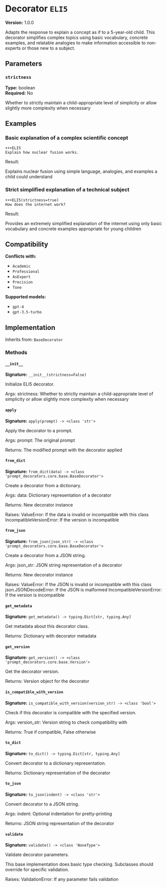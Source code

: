 # Decorator `ELI5`

**Version:** 1.0.0

Adapts the response to explain a concept as if to a 5-year-old child. This decorator simplifies complex topics using basic vocabulary, concrete examples, and relatable analogies to make information accessible to non-experts or those new to a subject.

## Parameters

### `strictness`

**Type:** boolean  
**Required:** No  

Whether to strictly maintain a child-appropriate level of simplicity or allow slightly more complexity when necessary

## Examples

### Basic explanation of a complex scientific concept

```
+++ELI5
Explain how nuclear fusion works.
```

Result:

Explains nuclear fusion using simple language, analogies, and examples a child could understand

### Strict simplified explanation of a technical subject

```
+++ELI5(strictness=true)
How does the internet work?
```

Result:

Provides an extremely simplified explanation of the internet using only basic vocabulary and concrete examples appropriate for young children

## Compatibility

**Conflicts with:**

- `Academic`
- `Professional`
- `AsExpert`
- `Precision`
- `Tone`

**Supported models:**

- `gpt-4`
- `gpt-3.5-turbo`

## Implementation

Inherits from: `BaseDecorator`

### Methods

#### `__init__`

**Signature:** `__init__(strictness=False)`

Initialize ELI5 decorator.

Args:
    strictness: Whether to strictly maintain a child-appropriate level of simplicity or allow slightly more complexity when necessary

#### `apply`

**Signature:** `apply(prompt) -> <class 'str'>`

Apply the decorator to a prompt.

Args:
    prompt: The original prompt
    
Returns:
    The modified prompt with the decorator applied

#### `from_dict`

**Signature:** `from_dict(data) -> <class 'prompt_decorators.core.base.BaseDecorator'>`

Create a decorator from a dictionary.

Args:
    data: Dictionary representation of a decorator
    
Returns:
    New decorator instance
    
Raises:
    ValueError: If the data is invalid or incompatible with this class
    IncompatibleVersionError: If the version is incompatible

#### `from_json`

**Signature:** `from_json(json_str) -> <class 'prompt_decorators.core.base.BaseDecorator'>`

Create a decorator from a JSON string.

Args:
    json_str: JSON string representation of a decorator
    
Returns:
    New decorator instance
    
Raises:
    ValueError: If the JSON is invalid or incompatible with this class
    json.JSONDecodeError: If the JSON is malformed
    IncompatibleVersionError: If the version is incompatible

#### `get_metadata`

**Signature:** `get_metadata() -> typing.Dict[str, typing.Any]`

Get metadata about this decorator class.

Returns:
    Dictionary with decorator metadata

#### `get_version`

**Signature:** `get_version() -> <class 'prompt_decorators.core.base.Version'>`

Get the decorator version.

Returns:
    Version object for the decorator

#### `is_compatible_with_version`

**Signature:** `is_compatible_with_version(version_str) -> <class 'bool'>`

Check if this decorator is compatible with the specified version.

Args:
    version_str: Version string to check compatibility with
    
Returns:
    True if compatible, False otherwise

#### `to_dict`

**Signature:** `to_dict() -> typing.Dict[str, typing.Any]`

Convert decorator to a dictionary representation.

Returns:
    Dictionary representation of the decorator

#### `to_json`

**Signature:** `to_json(indent) -> <class 'str'>`

Convert decorator to a JSON string.

Args:
    indent: Optional indentation for pretty-printing
    
Returns:
    JSON string representation of the decorator

#### `validate`

**Signature:** `validate() -> <class 'NoneType'>`

Validate decorator parameters.

This base implementation does basic type checking.
Subclasses should override for specific validation.

Raises:
    ValidationError: If any parameter fails validation

